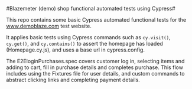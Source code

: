 #Blazemeter (demo) shop functional automated tests using Cypress#

This repo contains some basic Cypress automated functional tests for the www.demoblaze.com test website.

It applies basic tests using Cypress commands such as `cy.visit()`, `cy.get()`, and `cy.contains()` to assert the homepage has loaded (Homepage.cy.js), and uses a base url in cypress.config.

The E2EloginPurchases.spec covers customer log in, selecting items and adding to cart, fill in purchase details and completes purchase. This flow includes using the Fixtures file for user details, and custom commands to abstract clicking links and completing payment details.